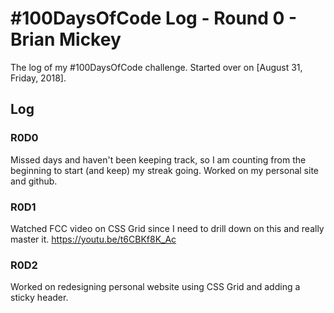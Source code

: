 # #100DaysOfCode Log - Round 0 - Brian Mickey

The log of my #100DaysOfCode challenge. Started over on [August 31, Friday, 2018].

## Log

### R0D0 
Missed days and haven't been keeping track, so I am counting from the beginning to start (and keep) my streak going. Worked on my personal site and github.

### R0D1
Watched FCC video on CSS Grid since I need to drill down on this and really master it. https://youtu.be/t6CBKf8K_Ac

### R0D2
Worked on redesigning personal website using CSS Grid and adding a sticky header. 
